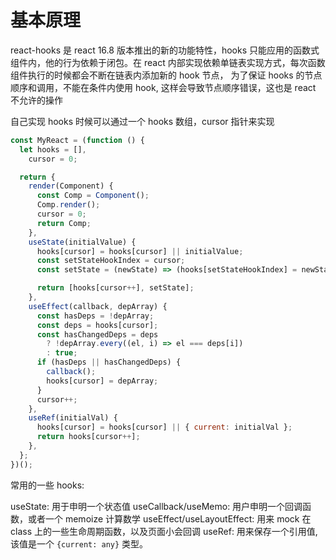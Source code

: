 # 基本原理

react-hooks 是 react 16.8 版本推出的新的功能特性，hooks 只能应用的函数式组件内，他的行为依赖于闭包。在 react 内部实现依赖单链表实现方式，每次函数组件执行的时候都会不断在链表内添加新的 hook 节点， 为了保证 hooks 的节点顺序和调用，不能在条件内使用 hook, 这样会导致节点顺序错误，这也是 react 不允许的操作

自己实现 hooks 时候可以通过一个 hooks 数组，cursor 指针来实现

```js
const MyReact = (function () {
  let hooks = [],
    cursor = 0;

  return {
    render(Component) {
      const Comp = Component();
      Comp.render();
      cursor = 0;
      return Comp;
    },
    useState(initialValue) {
      hooks[cursor] = hooks[cursor] || initialValue;
      const setStateHookIndex = cursor;
      const setState = (newState) => (hooks[setStateHookIndex] = newState);

      return [hooks[cursor++], setState];
    },
    useEffect(callback, depArray) {
      const hasDeps = !depArray;
      const deps = hooks[cursor];
      const hasChangedDeps = deps
        ? !depArray.every((el, i) => el === deps[i])
        : true;
      if (hasDeps || hasChangedDeps) {
        callback();
        hooks[cursor] = depArray;
      }
      cursor++;
    },
    useRef(initialVal) {
      hooks[cursor] = hooks[cursor] || { current: initialVal };
      return hooks[cursor++];
    },
  };
})();
```

常用的一些 hooks:

useState: 用于申明一个状态值
useCallback/useMemo: 用户申明一个回调函数，或者一个 memoize 计算数学
useEffect/useLayoutEffect: 用来 mock 在 class 上的一些生命周期函数，以及页面小会回调
useRef: 用来保存一个引用值, 该值是一个 `{current: any}` 类型。
